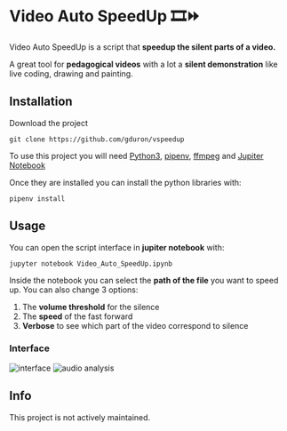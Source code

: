 # Video Auto SpeedUp  🎞⏩ 

Video Auto SpeedUp is a script that **speedup the silent parts of a video.**

A great tool for **pedagogical videos** with a lot a **silent demonstration** like live coding, drawing and painting.

## Installation

Download the project

```
git clone https://github.com/gduron/vspeedup
```

To use this project you will need [Python3](https://www.python.org/downloads/), [pipenv](https://pypi.org/project/pipenv/), [ffmpeg](https://ffmpeg.org/download.html) and [Jupiter Notebook](https://jupyter.org/install)

Once they are installed you can install the python libraries with:

```
pipenv install
```

## Usage

You can open the script interface in **jupiter notebook** with:
```
jupyter notebook Video_Auto_SpeedUp.ipynb
```

Inside the notebook you can select the **path of the file** you want to speed up.
You can also change 3 options:
1. The **volume threshold** for the silence
2. The **speed** of the fast forward
3. **Verbose** to see which part of the video correspond to silence

### Interface

![interface](https://i.ibb.co/y6qZG6r/Screen-Shot-2020-10-20-at-18-26-13.png)
![audio analysis](https://i.ibb.co/Lz4bSD8/Screen-Shot-2020-10-20-at-18-26-24.png)

## Info

This project is not actively maintained.
